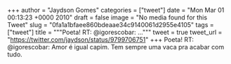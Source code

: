 
+++
author = "Jaydson Gomes"
categories = ["tweet"]
date = "Mon Mar 01 00:13:23 +0000 2010"
draft = false
image = "No media found for this Tweet"
slug = "0fa1a1bfaee860bdeaae34c9140061d2955e4105"
tags = ["tweet"]
title = """Poeta! RT: @igorescobar: ..."""
tweet = true
tweet_url = "https://twitter.com/jaydson/status/9799706751"
+++
Poeta! RT: @igorescobar: Amor é igual capim. Tem sempre uma vaca pra acabar com tudo.
